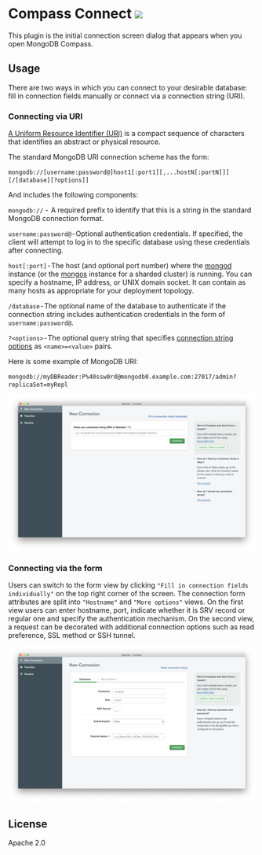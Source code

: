 # Compass Connect [![][travis_img]][travis_url]

This plugin is the initial connection screen dialog that appears when you open MongoDB Compass.

## Usage

There are two ways in which you can connect to your desirable database: fill in connection fields manually or connect via a connection string (URI).

### Connecting via URI

[A Uniform Resource Identifier (URI)](https://medium.com/r/?url=https%3A%2F%2Ftools.ietf.org%2Fhtml%2Frfc3986) is a compact sequence of characters that identifies an abstract or physical resource.

The standard MongoDB URI connection scheme has the form:

```
mongodb://[username:password@]host1[:port1][,...hostN[:portN]]][/[database][?options]]
```

And includes the following components:

`mongodb://` -  A required prefix to identify that this is a string in the standard MongoDB connection format.

`username:password@` - Optional authentication credentials. If specified, the client will attempt to log in to the specific database using these credentials after connecting.

`host[:port]` - The host (and optional port number) where the [mongod](https://medium.com/r/?url=https%3A%2F%2Fdocs.mongodb.com%2Fmanual%2Freference%2Fprogram%2Fmongod%2F%23bin.mongod) instance (or the [mongos](https://medium.com/r/?url=https%3A%2F%2Fdocs.mongodb.com%2Fmanual%2Freference%2Fprogram%2Fmongos%2F%23bin.mongos) instance for a sharded cluster) is running. You can specify a hostname, IP address, or UNIX domain socket. It can contain as many hosts as appropriate for your deployment topology.

`/database` - The optional name of the database to authenticate if the connection string includes authentication credentials in the form of `username:password@`.

`?<options>` - The optional query string that specifies [connection string options](https://medium.com/r/?url=https%3A%2F%2Fdocs.mongodb.com%2Fmanual%2Freference%2Fconnection-string%2F%23connections-connection-options) as `<name>=<value>` pairs.

Here is some example of MongoDB URI:

```
mongodb://myDBReader:P%40ssw0rd@mongodb0.example.com:27017/admin?replicaSet=myRepl
```

![uri-view](./uri-view.png)

### Connecting via the form

Users can switch to the form view by clicking `"Fill in connection fields individually"` on the top right corner of the screen. The connection form attributes are split into `"Hostname"` and `"More options"` views. On the first view users can enter hostname, port, indicate whether it is SRV record or regular one and specify the authentication mechanism. On the second view, a request can be decorated with additional connection options such as read preference, SSL method or SSH tunnel.

![form-view](./form-view.png)

## License

Apache 2.0

[travis_img]: https://travis-ci.org/mongodb-js/compass-connect.svg?token=ezEB2TnpPiu7XLo6ByZp&branch=master
[travis_url]: https://travis-ci.org/mongodb-js/compass-connect
[npm_img]: https://img.shields.io/npm/v/@mongodb-js/compass-connect.svg?style=flat-square
[npm_url]: https://www.npmjs.org/package/@mongodb-js/compass-connect
